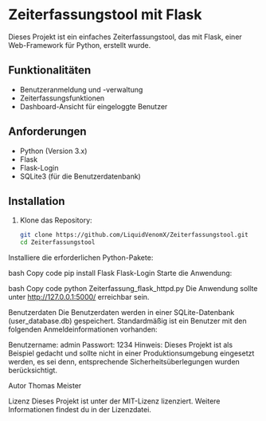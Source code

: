# Zeiterfassungstool mit Flask

Dieses Projekt ist ein einfaches Zeiterfassungstool, das mit Flask, einer Web-Framework für Python, erstellt wurde.

## Funktionalitäten
- Benutzeranmeldung und -verwaltung
- Zeiterfassungsfunktionen
- Dashboard-Ansicht für eingeloggte Benutzer

## Anforderungen
- Python (Version 3.x)
- Flask
- Flask-Login
- SQLite3 (für die Benutzerdatenbank)

## Installation

1. Klone das Repository:

   ```bash
   git clone https://github.com/LiquidVenomX/Zeiterfassungstool.git
   cd Zeiterfassungstool
Installiere die erforderlichen Python-Pakete:

bash
Copy code
pip install Flask Flask-Login
Starte die Anwendung:

bash
Copy code
python Zeiterfassung_flask_httpd.py
Die Anwendung sollte unter http://127.0.0.1:5000/ erreichbar sein.

Benutzerdaten
Die Benutzerdaten werden in einer SQLite-Datenbank (user_database.db) gespeichert. Standardmäßig ist ein Benutzer mit den folgenden Anmeldeinformationen vorhanden:

Benutzername: admin
Passwort: 1234
Hinweis: Dieses Projekt ist als Beispiel gedacht und sollte nicht in einer Produktionsumgebung eingesetzt werden, es sei denn, entsprechende Sicherheitsüberlegungen wurden berücksichtigt.

Autor
Thomas Meister

Lizenz
Dieses Projekt ist unter der MIT-Lizenz lizenziert. Weitere Informationen findest du in der Lizenzdatei.
